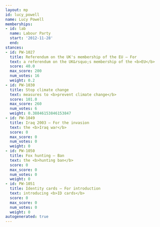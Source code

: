 ```yaml
---
layout: mp
id: lucy_powell
name: Lucy Powell
memberships:
- id: lab
  name: Labour Party
  start: '2012-11-28'
  end: 
stances:
- id: PW-1027
  title: Referendum on the UK's membership of the EU — For
  text: a referendum on the UK&rsquo;s membership of the <b>EU</b>
  score: 40.0
  max_score: 200
  num_votes: 16
  weight: 0.2
- id: PW-1030
  title: Stop climate change
  text: measures to <b>prevent climate change</b>
  score: 101.0
  max_score: 260
  num_votes: 6
  weight: 0.38846153846153847
- id: PW-1049
  title: Iraq 2003 — For the invasion
  text: the <b>Iraq war</b>
  score: 0
  max_score: 0
  num_votes: 0
  weight: 0
- id: PW-1050
  title: Fox hunting — Ban
  text: the <b>hunting ban</b>
  score: 0
  max_score: 0
  num_votes: 0
  weight: 0
- id: PW-1051
  title: Identity cards — For introduction
  text: introducing <b>ID cards</b>
  score: 0
  max_score: 0
  num_votes: 0
  weight: 0
autogenerated: true
---
```

